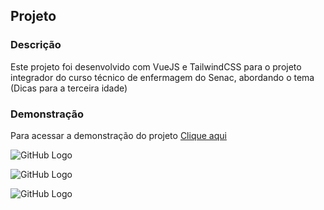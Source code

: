 ## Projeto

### Descrição
Este projeto foi desenvolvido com VueJS e TailwindCSS para o projeto integrador do curso técnico de enfermagem do Senac, abordando o tema (Dicas para a terceira idade)

### Demonstração
Para acessar a demonstração do projeto <a href="https://blog-terceiraidade.netlify.app/" target="_blank">Clique aqui</a>

![GitHub Logo](/src/assets/img/thumb/thumb_1.jpg)

![GitHub Logo](/src/assets/img/thumb/thumb_2.jpg)

![GitHub Logo](/src/assets/img/thumb/thumb_3.jpg)

